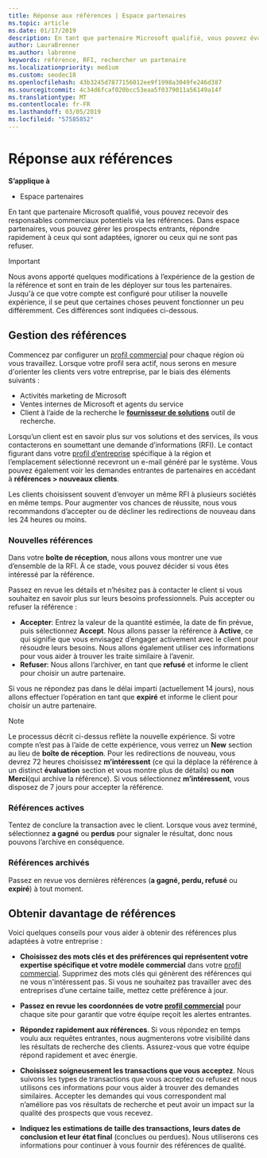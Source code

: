 ```yaml
---
title: Réponse aux références | Espace partenaires
ms.topic: article
ms.date: 01/17/2019
description: En tant que partenaire Microsoft qualifié, vous pouvez évaluer, negotiate et répondre aux références via des partenaires.
author: LauraBrenner
ms.author: labrenne
keywords: référence, RFI, rechercher un partenaire
ms.localizationpriority: medium
ms.custom: seodec18
ms.openlocfilehash: 43b3245d7877156012ee9f1998a3049fe246d387
ms.sourcegitcommit: 4c34d6fcaf020bcc53eaa5f0379011a56149a14f
ms.translationtype: MT
ms.contentlocale: fr-FR
ms.lasthandoff: 03/05/2019
ms.locfileid: "57585852"
---
```

# <a name="responding-to-referrals"></a>Réponse aux références

**S’applique à**

-  Espace partenaires

En tant que partenaire Microsoft qualifié, vous pouvez recevoir des responsables commerciaux potentiels via les références. Dans espace partenaires, vous pouvez gérer les prospects entrants, répondre rapidement à ceux qui sont adaptées, ignorer ou ceux qui ne sont pas refuser. 

> [!IMPORTANT]
> Nous avons apporté quelques modifications à l’expérience de la gestion de la référence et sont en train de les déployer sur tous les partenaires. Jusqu'à ce que votre compte est configuré pour utiliser la nouvelle expérience, il se peut que certaines choses peuvent fonctionner un peu différemment. Ces différences sont indiquées ci-dessous. 

## <a name="referral-management"></a>Gestion des références

Commencez par configurer un [profil commercial](create-a-marketing-profile.md) pour chaque région où vous travaillez. Lorsque votre profil sera actif, nous serons en mesure d'orienter les clients vers votre entreprise, par le biais des éléments suivants :

*  Activités marketing de Microsoft
*  Ventes internes de Microsoft et agents du service
*  Client à l’aide de la recherche le **[fournisseur de solutions](https://www.microsoft.com/solution-providers/home)** outil de recherche.

Lorsqu’un client est en savoir plus sur vos solutions et des services, ils vous contacterons en soumettant une demande d’informations (RFI). Le contact figurant dans votre [profil d’entreprise](create-a-marketing-profile.md) spécifique à la région et l’emplacement sélectionné recevront un e-mail généré par le système. Vous pouvez également voir les demandes entrantes de partenaires en accédant à **références > nouveaux clients**.

Les clients choisissent souvent d’envoyer un même RFI à plusieurs sociétés en même temps. Pour augmenter vos chances de réussite, nous vous recommandons d’accepter ou de décliner les redirections de nouveau dans les 24 heures ou moins.

### <a name="new-referrals"></a>Nouvelles références

Dans votre **boîte de réception**, nous allons vous montrer une vue d’ensemble de la RFI. À ce stade, vous pouvez décider si vous êtes intéressé par la référence. 

Passez en revue les détails et n’hésitez pas à contacter le client si vous souhaitez en savoir plus sur leurs besoins professionnels. Puis accepter ou refuser la référence : 

*  **Accepter**: Entrez la valeur de la quantité estimée, la date de fin prévue, puis sélectionnez **Accept**. Nous allons passer la référence à **Active**, ce qui signifie que vous envisagez d’engager activement avec le client pour résoudre leurs besoins. Nous allons également utiliser ces informations pour vous aider à trouver les traite similaire à l’avenir.
*  **Refuser**: Nous allons l’archiver, en tant que **refusé** et informe le client pour choisir un autre partenaire.

Si vous ne répondez pas dans le délai imparti (actuellement 14 jours), nous allons effectuer l’opération en tant que **expiré** et informe le client pour choisir un autre partenaire.

> [!NOTE]
> Le processus décrit ci-dessus reflète la nouvelle expérience. Si votre compte n’est pas à l’aide de cette expérience, vous verrez un **New** section au lieu de **boîte de réception**. Pour les redirections de nouveau, vous devrez 72 heures choisissez **m’intéressent** (ce qui la déplace la référence à un distinct **évaluation** section et vous montre plus de détails) ou **non Merci**(qui archive la référence). Si vous sélectionnez **m’intéressent**, vous disposez de 7 jours pour accepter la référence.

### <a name="active-referrals"></a>Références actives

Tentez de conclure la transaction avec le client. Lorsque vous avez terminé, sélectionnez **a gagné** ou **perdus** pour signaler le résultat, donc nous pouvons l’archive en conséquence.

### <a name="archived-referrals"></a>Références archivés

Passez en revue vos dernières références (**a gagné, perdu, refusé** ou **expiré**) à tout moment. 

## <a name="getting-more-referrals"></a>Obtenir davantage de références

Voici quelques conseils pour vous aider à obtenir des références plus adaptées à votre entreprise :

*  **Choisissez des mots clés et des préférences qui représentent votre expertise spécifique et votre modèle commercial** dans votre [profil commercial](create-a-marketing-profile.md). Supprimez des mots clés qui génèrent des références qui ne vous n'intéressent pas. Si vous ne souhaitez pas travailler avec des entreprises d’une certaine taille, mettez cette préférence à jour.

*  **Passez en revue les coordonnées de votre [profil commercial](create-a-marketing-profile.md)** pour chaque site pour garantir que votre équipe reçoit les alertes entrantes.

*  **Répondez rapidement aux références**. Si vous répondez en temps voulu aux requêtes entrantes, nous augmenterons votre visibilité dans les résultats de recherche des clients. Assurez-vous que votre équipe répond rapidement et avec énergie.

*  **Choisissez soigneusement les transactions que vous acceptez**. Nous suivons les types de transactions que vous acceptez ou refusez et nous utilisons ces informations pour vous aider à trouver des demandes similaires. Accepter les demandes qui vous correspondent mal n’améliore pas vos résultats de recherche et peut avoir un impact sur la qualité des prospects que vous recevez.

*  **Indiquez les estimations de taille des transactions, leurs dates de conclusion et leur état final** (conclues ou perdues). Nous utiliserons ces informations pour continuer à vous fournir des références de qualité.
